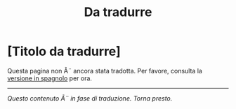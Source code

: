 ﻿---
title: [Da tradurre]
---

<!-- TODO: translation missing - Italian version -->

# [Titolo da tradurre]

Questa pagina non Ã¨ ancora stata tradotta. Per favore, consulta la [versione in spagnolo](/es/mitos-crianza) per ora.

---

*Questo contenuto Ã¨ in fase di traduzione. Torna presto.*
